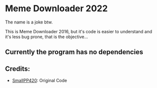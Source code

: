 # Meme Downloader 2022

The name is a joke btw.

This is Meme Downloader 2016, but it's code is easier to understand and it's less bug prone, that is the objective... 

## Currently the program has **no** dependencies

## Credits:
  - [SmallPP420](https://github.com/SmallPP420): Original Code

